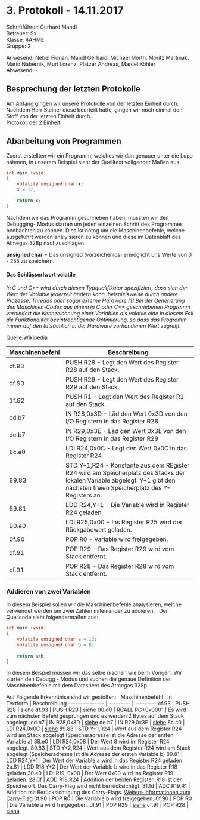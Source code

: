 # 3. Protokoll - 14.11.2017

Schriftführer: Gerhard Mandl  
Betreuer: Sx  
Klasse: 4AHME  
Gruppe: 2  

Anwesend: Nebel Florian, Mandl Gerhard, Michael Mörth, Moritz Martinak, Mario Nabernik, Muri Lorenz, Platzer Andreas, Marcel Köhler    
Abwesend: -

## Besprechung der letzten Protokolle
Am Anfang gingen wir unsere Protokolle von der letzten Einheit durch. Nachdem Herr Steiner diese beurteilt hatte, gingen wir noch einmal den Stoff von der letzten Einheit durch.  
[Protokoll der 2 Einheit](https://github.com/HTLMechatronics/m14-la1-sx/blob/mangem13/mangem13/2.Protokoll%20%207.11.2017.md)

## Abarbeitung von Programmen 
Zuerst erstellten wir ein Programm, welches wir dan genauer unter die Lupe nahmen, in unserem Beispiel sieht der Quelltext vollgender Maßen aus:  

```c
int main (void)
{
	volatile unsigned char x;
	x = 12;
	
	return x;
}
```
Nachdem wir das Programm geschrieben haben, mussten wir den Debugging- Modus starten um jeden einzelnen Schritt des Programmes beobachten zu können. Dies ist nötog um die Maschinenbefehle, welche ausgeführt werden analyisieren zu können und diese im Datenblatt des Atmegas 328p nachzuschlagen.  

__unsigned char__  = Das unsigned (vorzeichenlos) ermöglicht uns Werte von 0 - 255 zu speichern.  
   
#### Das Schlüsserlwort volatile 
*In C und C++ wird durch diesen Typqualifikator spezifiziert, dass sich der Wert der Variable jederzeit ändern kann, beispielsweise durch andere Prozesse, Threads oder sogar externe Hardware.[1] Bei der Generierung des Maschinen-Codes aus einem in C oder C++ geschriebenen Programm verhindert die Kennzeichnung einer Variablen als volatile eine in diesem Fall die Funktionalität beeinträchtigende Optimierung, so dass das Programm immer auf den tatsächlich in der Hardware vorhandenen Wert zugreift.*  

Quelle:[Wikipedia](https://de.wikipedia.org/wiki/Volatile_(Informatik))    


Maschinenbefehl | Beschreibung
--------------- | ------------
cf.93 | PUSH R28 - Legt den Wert des Register R28 auf den Stack.  
df.93 | PUSH R29 - Legt den Wert des Register R29 auf den Stack.  
1f.92 | PUSH R1 - Legt den Wert des Register R1 auf den Stack.  
cd.b7 | IN R28,0x3D - Läd den Wert 0x3D von den I/O Registern in das Register R28  
de.b7 | IN R29,0x3E - Läd den Wert 0x3E von den I/O Registern in das Register R29  
8c.e0 | LDI R24,0x0C - Legt den Wert 0x0C in das Register R24 
89.83 | STD Y+1,R24 - Konstante aus dem REgister R24 wird am Speicherplatz des Stacks der lokalen Variable abgelegt. Y+1 gibt den nächsten freien Speicherplatz des Y-Registers an.  
89.81 | LDD R24,Y+1 - Die Variable wird in Register R24 geladen.
90.e0 | LDI R25,0x00 - Ins Register R25 wird der Rückgabewert geladen.
0f.90 | POP R0 - Variable wird freigegeben.
df.91 | POP R29 - Das Register R29 wird vom Stack entfernt.
cf.91 | POP R28 - Das Register R28 wird vom Stack entfernt.


### Addieren von zwei Variablen
In diesem Beispiel sollen wir die Maschinenbefehle analysieren, welche verwendet werden um zwei Zahlen miteinander zu addieren.  
Der Quellcode sieht folgendermaßen aus:  
```c
int main (void)
{
	volatile unsigned char a = 12;
	volatile unsigned char b = 8;
	
	return a+b;
}
```
In diesem Beispiel müssen wir das selbe machen wie beim Vorigen. Wir starten den Debugg - Modus und suchen die genaue Definition der Maschinenbefehle mit dem Datasheet des Atmegas 328p 

Auf Folgende Erkenntnise sind wir gestoßen:   
Maschinenbefehl | in Textform | Beschreibung
--------------- | --------- | ---------
cf.93 | PUSH R28 | [siehe](https://github.com/HTLMechatronics/m14-la1-sx/blob/moemim14/moemim14/Protokoll_14.11.2017.md#assemblerbefehle)
df.93 | PUSH R29 | [siehe](https://github.com/HTLMechatronics/m14-la1-sx/blob/moemim14/moemim14/Protokoll_14.11.2017.md#assemblerbefehle)
00.d0 | RCALL PC+0x0001 | Es wird zum nächsten Befehl gesprungen und es werden 2 Bytes auf dem Stack abgelegt.
cd.b7 | IN R28,0x3D | [siehe](https://github.com/HTLMechatronics/m14-la1-sx/blob/moemim14/moemim14/Protokoll_14.11.2017.md#assemblerbefehle)
de.b7 | IN R29,0x3E | [siehe](https://github.com/HTLMechatronics/m14-la1-sx/blob/moemim14/moemim14/Protokoll_14.11.2017.md#assemblerbefehle)
8c.c0 | LDI R24,0x0C | [siehe](https://github.com/HTLMechatronics/m14-la1-sx/blob/moemim14/moemim14/Protokoll_14.11.2017.md#assemblerbefehle)
89.83 | STD Y+1,R24 | Wert aus dem Register R24 wird am Stack abgelegt (Speicheradresse ist die Adresse der ersten Variable a) 
88.e0 | LDI R24,0x08 | Der Wert 8 wird im Register R24 abgelegt.
89.83 | STD Y+2,R24 | Wert aus dem Register R24 wird am Stack abgelegt (Speicheradresse ist die Adresse der ersten Variable b) 
89.81 | LDD R24,Y+1 | Der Wert der Variable a wird in das Register R24 geladen
2a.81 | LDD R18,Y+2 | Der Wert der Variable b wird in das Register R18 geladen
30.e0 | LDI R19, 0x00 | Der Wert 0x00 wird ins Register R19 geladen.
28.0f | ADD R18,R24 | Addition der beiden Register. R18 ist der Speicherort. Das Carry-Flag wird nicht berrücksichtigt.
31.1d | ADC R19,R1 | Addition mit Berücksichtigung des Carry-Flags. [Weitere Informationen zum Carry-Flag](https://de.wikipedia.org/wiki/Übertragsbit)
0f.90 | POP R0 | Die Variable b wird freigegeben.
0f.90 | POP R0 | Die Variable a wird freigegeben.
df.91 | POP R29 | [siehe](https://github.com/HTLMechatronics/m14-la1-sx/blob/moemim14/moemim14/Protokoll_14.11.2017.md#assemblerbefehle)
cf.91 | POP R28 | [siehe](https://github.com/HTLMechatronics/m14-la1-sx/blob/moemim14/moemim14/Protokoll_14.11.2017.md#assemblerbefehle)

